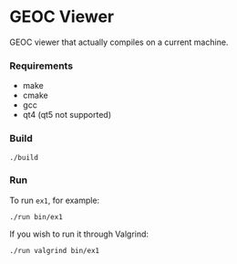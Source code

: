 # GEOC Viewer

GEOC viewer that actually compiles on a current machine.

### Requirements

* make
* cmake
* gcc
* qt4 (qt5 not supported)

### Build

	./build

### Run

To run `ex1`, for example:

	./run bin/ex1

If you wish to run it through Valgrind:

	./run valgrind bin/ex1
